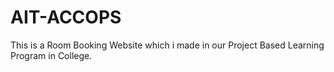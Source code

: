 # AIT-ACCOPS
This is a Room Booking Website which i made in our Project Based Learning Program in College.